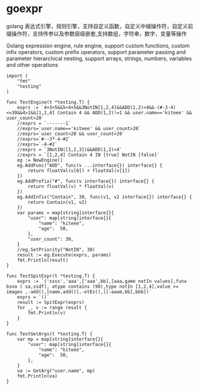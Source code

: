 # goexpr
golang 表达式引擎，规则引擎，支持自定义函数，自定义中缀操作符，自定义前缀操作符，支持传参以及参数层级嵌套,支持数组，字符串，数字，变量等操作

Golang expression engine, rule engine, support custom functions, custom infix operators, custom prefix operators, support parameter passing and parameter hierarchical nesting, support arrays, strings, numbers, variables and other operations
```
import (
	"fmt"
	"testing"
)

func TestEngine(t *testing.T) {
	exprs := `4+3>5&&5<4+5&&3NotIN[1,2,4]&&ADD(1,2)<4&&-(#-3-4)<=30&&4>1&&[1,2,4] Contain 4 && ADD(1,2)!=1 && user.name=='kiteee' && user_count>20`
	//exprs = `-------1`
	//exprs=`user.name=='kiteee' && user_count>20`
	//exprs=`user_count>20 && user_count>20`
	//exprs=`#--3*-4-#2`
	//exprs=`-4-#2`
	//exprs = `3NotIN([1,2,3])&&ADD(1,2)<4`
	//exprs = `[1,2,4] Contain 4 IN [true] NotIN [false]`
	eg := NewEngine()
	eg.AddFunc("ADD", func(v ...interface{}) interface{} {
		return floatVal(v[0]) + floatVal(v[1])
	})
	eg.AddPrefix("#", func(v interface{}) interface{} {
		return floatVal(v) * floatVal(v)
	})
	eg.AddInfix("Contain", 30, func(v1, v2 interface{}) interface{} {
		return Contain(v1, v2)
	})
	var params = map[string]interface{}{
		"user": map[string]interface{}{
			"name": "kiteee",
			"age":  50,
		},
		"user_count": 30,
	}
	//eg.SetPriority("NotIN", 30)
	result := eg.Execute(exprs, params)
	fmt.Println(result)
}

func TestSpitExpr(t *testing.T) {
	exprs := `('ssss','aaa',['aaa',bb],[aaa,game notIn values],funa bsna ( sa,ssdf), atype contains (90),type notIn [1,2,4],value >= images ,-add(),[name,add()],-otEs(),[[-aaam,bb],bbb])`
	exprs = `()`
	result := SpitExpr(exprs)
	for _, v := range result {
		fmt.Println(v)
	}
}

func TestGetArgs(t *testing.T) {
	var mp = map[string]interface{}{
		"user": map[string]interface{}{
			"name": "kiteee",
			"age":  50,
		},
	}
	va := GetArg("user.name", mp)
	fmt.Println(va)
}
```
